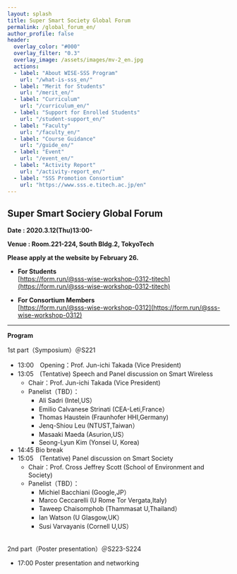 ```yaml
---
layout: splash
title: Super Smart Society Global Forum
permalink: /global_forum_en/
author_profile: false
header:
  overlay_color: "#000"
  overlay_filter: "0.3"
  overlay_image: /assets/images/mv-2_en.jpg
  actions:
  - label: "About WISE-SSS Program"
    url: "/what-is-sss_en/"
  - label: "Merit for Students"
    url: "/merit_en/"
  - label: "Curriculum"
    url: "/curriculum_en/"
  - label: "Support for Enrolled Students"
    url: "/student-support_en/"
  - label: "Faculty"
    url: "/faculty_en/"
  - label: "Course Guidance"
    url: "/guide_en/"
  - label: "Event"
    url: "/event_en/"
  - label: "Activity Report"
    url: "/activity-report_en/"
  - label: "SSS Promotion Consortium"
    url: "https://www.sss.e.titech.ac.jp/en"
---
```

## Super Smart Sociery Global Forum

**Date : 2020.3.12(Thu)13:00-**

**Venue : Room.221-224, South Bldg.2, TokyoTech**

**Please apply at the website by February 26.**

* **For Students**<br>
[https://form.run/@sss-wise-workshop-0312-titech](https://form.run/@sss-wise-workshop-0312-titech)

* **For Consortium Members**<br>
[https://form.run/@sss-wise-workshop-0312](https://form.run/@sss-wise-workshop-0312)

<hr>

**Program**

1st part（Symposium）＠S221

* 13:00　Opening：Prof. Jun-ichi Takada (Vice President)
* 13:05　(Tentative) Speech and Panel discussion on Smart Wireless
  * Chair：Prof. Jun-ichi Takada (Vice President)
  * Panelist（TBD）：
    * Ali Sadri (Intel,US）
    * Emilio Calvanese Strinati (CEA-Leti,France）
    * Thomas Haustein (Fraunhofer HHI,Germany)
    * Jenq-Shiou Leu (NTUST,Taiwan）
    * Masaaki Maeda (Asurion,US）
    * Seong-Lyun Kim (Yonsei U, Korea)
* 14:45   Bio break
* 15:05　(Tentative) Panel discussion on Smart Society
  * Chair：Prof. Cross Jeffrey Scott (School of Environment and Society)
  * Panelist（TBD）：
    * Michiel Bacchiani (Google,JP）
    * Marco Ceccarelli (U Rome Tor Vergata,Italy)
    * Taweep Chaisomphob (Thammasat U,Thailand）
    * Ian Watson (U Glasgow,UK）
    * Susi Varvayanis (Cornell U,US）

<br>
2nd part（Poster presentation）＠S223-S224

* 17:00   Poster presentation and networking
